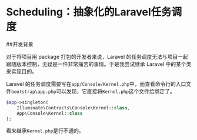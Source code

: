 # Scheduling：抽象化的Laravel任务调度

##开发背景

对于将项目用 package 打包的开发者来说，Laravel 的任务调度无法与项目一起跟随版本控制，无疑是一件非常痛苦的事情。于是我尝试继承 Laravel 中的某个类来实现目的。

Laravel 的任务调度需要写在`app/Console/Kernel.php`中，而查看命令行的入口文件`bootstrap\app.php`可以发现，它直接将`Kernel.php`这个文件给绑定了。

```php
$app->singleton(
    Illuminate\Contracts\Console\Kernel::class,
    App\Console\Kernel::class
);
```

看来继承`Kernel.php`是行不通的。